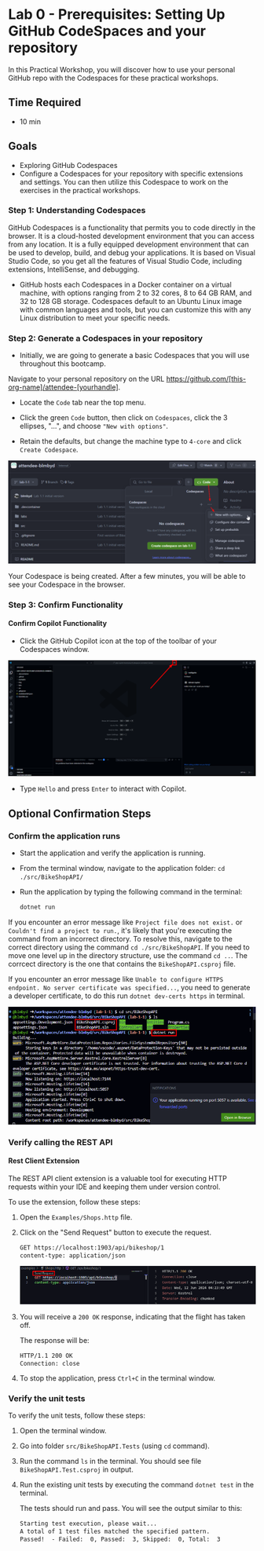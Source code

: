 # Lab 0 - Prerequisites: Setting Up GitHub CodeSpaces and your repository

In this Practical Workshop, you will discover how to use your personal GitHub repo with the Codespaces for these practical workshops.

## Time Required

- 10 min

## Goals

- Exploring GitHub Codespaces
- Configure a Codespaces for your repository with specific extensions and settings.
  You can then utilize this Codespace to work on the exercises in the practical workshops.

### Step 1: Understanding Codespaces

GitHub Codespaces is a functionality that permits you to code directly in the browser. It is a cloud-hosted development environment that you can access from any location. It is a fully equipped development environment that can be used to develop, build, and debug your applications. It is based on Visual Studio Code, so you get all the features of Visual Studio Code, including extensions, IntelliSense, and debugging.

- GitHub hosts each Codespaces in a Docker container on a virtual machine, with options ranging from 2 to 32 cores, 8 to 64 GB RAM, and 32 to 128 GB storage. Codespaces default to an Ubuntu Linux image with common languages and tools, but you can customize this with any Linux distribution to meet your specific needs.

### Step 2: Generate a Codespaces in your repository

- Initially, we are going to generate a basic Codespaces that you will use throughout this bootcamp.

Navigate to your personal repository on the URL <https://github.com/[this-org-name]/attendee-[yourhandle]>.

- Locate the `Code` tab near the top menu.
- Click the green `Code` button, then click on `Codespaces`, click the 3 ellipses, "...", and choose `"New with options"`.

- Retain the defaults, but change the machine type to `4-core` and click `Create Codespace`.

![Generate a Codespaces in your repository](../../img/lab-0-1-codespaces-setup.png)

Your Codespace is being created. After a few minutes, you will be able to see your Codespace in the browser.

### Step 3: Confirm Functionality

#### Confirm Copilot Functionality

- Click the GitHub Copilot icon at the top of the toolbar of your Codespaces window.

![GitHub Copilot chat icon](../../img/lab-0-2-chat-icon.png)

- Type `Hello` and press `Enter` to interact with Copilot.

## Optional Confirmation Steps

### Confirm the application runs

- Start the application and verify the application is running.
- From the terminal window, navigate to the application folder: `cd ./src/BikeShopAPI/`
- Run the application by typing the following command in the terminal:

  ```sh
  dotnet run
  ```

If you encounter an error message like `Project file does not exist.` or `Couldn't find a project to run.`, it's likely that you're executing the command from an incorrect directory. To resolve this, navigate to the correct directory using the command `cd ./src/BikeShopAPI`. If you need to move one level up in the directory structure, use the command `cd ..`. The corrcect directory is the one that contains the `BikeShopAPI.csproj` file.

If you encounter an error message like `Unable to configure HTTPS endpoint. No server certificate was specified...`, you need to generate a developer certificate, to do this run `dotnet dev-certs https` in terminal.

![Run application](../../img/lab-0-3-run-app.png)

### Verify calling the REST API

#### Rest Client Extension

The REST API client extension is a valuable tool for executing HTTP requests within your IDE and keeping them under version control.

To use the extension, follow these steps:

1. Open the `Examples/Shops.http` file.
2. Click on the "Send Request" button to execute the request.

   ```http
   GET https://localhost:1903/api/bikeshop/1
   content-type: application/json
   ```

   ![Request test](../../img/lab-0-4-request-test.png)

3. You will receive a `200 OK` response, indicating that the flight has taken off.

   The response will be:

   ```http
   HTTP/1.1 200 OK
   Connection: close
   ```

4. To stop the application, press `Ctrl+C` in the terminal window.

### Verify the unit tests

To verify the unit tests, follow these steps:

1. Open the terminal window.
2. Go into folder `src/BikeShopAPI.Tests` (using `cd` command).
3. Run the command `ls` in the terminal. You should see file `BikeShopAPI.Test.csproj` in output.
4. Run the existing unit tests by executing the command `dotnet test` in the terminal.

   The tests should run and pass. You will see the output similar to this:

   ```text
   Starting test execution, please wait...
   A total of 1 test files matched the specified pattern.
   Passed!  - Failed:  0, Passed:  3, Skipped:  0, Total:  3
   ```
